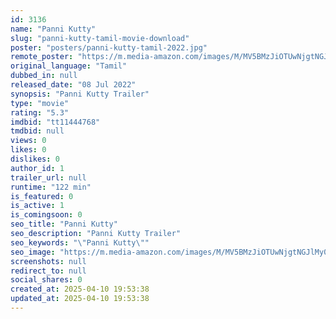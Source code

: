 ```yaml
---
id: 3136
name: "Panni Kutty"
slug: "panni-kutty-tamil-movie-download"
poster: "posters/panni-kutty-tamil-2022.jpg"
remote_poster: "https://m.media-amazon.com/images/M/MV5BMzJiOTUwNjgtNGJlMy00Zjg2LTg3NmQtZDIyMWRlYTY3NTY4XkEyXkFqcGc@._V1_SX300.jpg"
original_language: "Tamil"
dubbed_in: null
released_date: "08 Jul 2022"
synopsis: "Panni Kutty Trailer"
type: "movie"
rating: "5.3"
imdbid: "tt11444768"
tmdbid: null
views: 0
likes: 0
dislikes: 0
author_id: 1
trailer_url: null
runtime: "122 min"
is_featured: 0
is_active: 1
is_comingsoon: 0
seo_title: "Panni Kutty"
seo_description: "Panni Kutty Trailer"
seo_keywords: "\"Panni Kutty\""
seo_image: "https://m.media-amazon.com/images/M/MV5BMzJiOTUwNjgtNGJlMy00Zjg2LTg3NmQtZDIyMWRlYTY3NTY4XkEyXkFqcGc@._V1_SX300.jpg"
screenshots: null
redirect_to: null
social_shares: 0
created_at: 2025-04-10 19:53:38
updated_at: 2025-04-10 19:53:38
---
```


